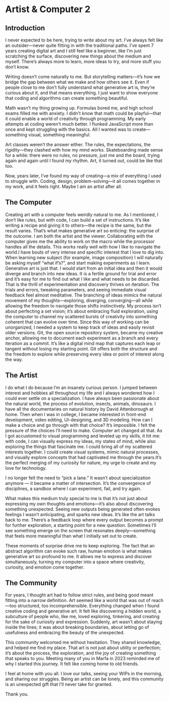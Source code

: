 # Artist & Computer 2

## Introduction

I never expected to be here, trying to write about my art. I’ve always felt like an outsider—never quite fitting in with the traditional paths. I’ve spent 7 years creating digital art and I still feel like a beginner, like I’m just scratching the surface, discovering new things about the medium and myself. There’s always more to learn, more ideas to try, and more stuff you don’t know.

Writing doesn’t come naturally to me. But storytelling matters—it’s how we bridge the gap between what we make and how others see it. Even if people close to me don’t fully understand what generative art is, they’re curious about it, and that means everything. I just want to show everyone that coding and algorithms can create something beautiful.

Math wasn’t my thing growing up. Formulas bored me, and high school exams filled me with anxiety. I didn’t know that math could be playful—that it could enable a world of creativity through programming. My early attempts at coding weren’t much better. I flunked JavaScript more than once and kept struggling with the basics. All I wanted was to create—something visual, something meaningful.

Art classes weren’t the answer either. The rules, the expectations, the rigidity—they clashed with how my mind works. Skateboarding made sense for a while: there were no rules, no pressure, just me and the board, trying again and again until I found my rhythm. Art, it turned out, could be like that too.

Now, years later, I’ve found my way of creating—a mix of everything I used to struggle with. Coding, design, problem-solving—it all comes together in my work, and it feels right. Maybe I am an artist after all.

## The Computer

Creating art with a computer feels weirdly natural to me. As I mentioned, I don’t like rules, but with code, I can build a set of instructions. It’s like writing a recipe and giving it to others—the recipe is the same, but the result varies. That’s what makes generative art so enticing: the surprise of the outcome. I am both the artist and the viewer. Collaborating with the computer gives me the ability to work on the macro while the processor handles all the details. This works really well with how I like to navigate the world.I have bouts of very intense and specific interest that I love to dig into. When learning new subject (for example, image composition) I will naturally be asking myself “what if’s?”, and start making experiments as I learn. Generative art is just that. I would start from an initial idea and then it would diverge and branch into new ideas. It is a fertile ground for trial and error and it’s easy for me to find out what I like and what needs to be discarded. That is the thrill of experimentation and discovery thrives on iteration. The trials and errors, tweaking parameters, and seeing immediate visual feedback feel almost meditative. The branching of ideas mimics the natural movement of my thoughts—exploring, diverging, converging—all while allowing the freedom to navigate those shifts instinctively. My process isn’t about perfecting a set vision; it’s about embracing fluid exploration, using the computer to channel my scattered bursts of creativity into something coherent that can evolve over time. Since this way of working can be unorganized, I needed a system to keep track of ideas and easily revisit older versions. Git, the open source repository system, became my creative anchor, allowing me to document each experiment as a branch and every iteration as a commit. It’s like a digital mind map that captures each leap or tangent without losing my starting point. Git offers both the structure and the freedom to explore while preserving every idea or point of interest along the way.

## The Artist

I do what I do because I’m an insanely curious person. I jumped between interest and hobbies all throughout my life and I always wondered how I could ever settle on a specialization. I have always been passionate about the natural world, the process of evolution, insects, animals, dinosaurs. I have all the documentaries on natural history by David Attenborough at home. Then when I was in college, I became interested in front-end development, video editing, UI-designing, and 3D modeling. How can I make a choice and go through with that choice? It’s impossible. I felt the pressure of the choices I’ll need to make. Computer art changed all that. As I got accustomed to visual programming and leveled up my skills, it hit me: with code, I can visually express my ideas, my states of mind, while also exploring the things that fascinate me. I could bring all of my scattered interests together. I could create visual systems, mimic natural processes, and visually explore concepts that had captivated me through the years.It’s the perfect merging of my curiosity for nature, my urge to create and my love for technology.

I no longer felt the need to “pick a lane.” It wasn’t about specialization anymore — it became a matter of intersection. It’s the convergence of disciplines, a sandbox where I can experiment, fail, and try again.

What makes this medium truly special to me is that it’s not just about expressing my own thoughts and emotions—it’s also about discovering something unexpected. Seeing new outputs being generated often evokes feelings I wasn’t anticipating, and sparks new ideas. It’s like the art talks back to me. There’s a feedback loop where every output becomes a prompt for further exploration, a starting point for a new question. Sometimes I’ll see something emerge on the screen that resonates deeply—something that feels more meaningful than what I initially set out to create.

These moments of surprise drive me to keep exploring. The fact that an abstract algorithm can evoke such raw, human emotion is what makes generative art so profound to me. It allows me to express and discover simultaneously, turning my computer into a space where creativity, curiosity, and emotion come together.

## The Community

For years, I thought art had to follow strict rules, and being good meant fitting into a narrow definition. Art seemed like a world that was out of reach—too structured, too incomprehensible. Everything changed when I found creative coding and generative art. It felt like discovering a hidden world, a subculture of people who, like me, loved exploring, tinkering, and creating for the sake of curiosity and expression. Suddenly, art wasn’t about staying inside the lines; it was about breaking boundaries, about letting go of usefulness and embracing the beauty of the unexpected.

This community welcomed me without hesitation. They shared knowledge, and helped me find my place. That art is not just about utility or perfection; it’s about the process, the exploration, and the joy of creating something that speaks to you. Meeting many of you in Marfa in 2023 reminded me of why I started this journey. It felt like coming home to old friends.

I feel at home with you all. I love our talks, seeing your WIPs in the morning, and sharing our struggles. Being an artist can be lonely, and this community is an unexpected gift that I’ll never take for granted.

Thank you.
